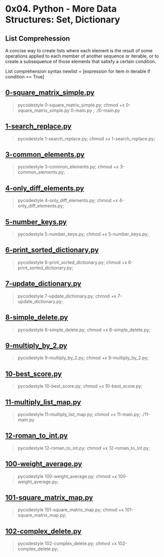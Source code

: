 # 0x04. Python - More Data Structures: Set, Dictionary

## List Comprehession
A concise way to create lists where each element is the result of some operations applied to each member of another sequence or iterable, or to create a subsequence of those elements that satisfy a certain condition.

List comprehension syntax
newlist = [expression for item in iterable if condition == True]


## [0-square_matrix_simple.py](0-square_matrix_simple.py)
> pycodestyle 0-square_matrix_simple.py; chmod +x 0-square_matrix_simple.py 0-main.py ; ./0-main.py

## [1-search_replace.py](1-search_replace.py)
> pycodestyle 1-search_replace.py; chmod +x 1-search_replace.py;

## [3-common_elements.py](3-common_elements.py)
> pycodestyle 3-common_elements.py; chmod +x 3-common_elements.py;

## [4-only_diff_elements.py](4-only_diff_elements.py)
> pycodestyle 4-only_diff_elements.py; chmod +x 4-only_diff_elements.py;


## [5-number_keys.py](5-number_keys.py)
> pycodestyle 5-number_keys.py; chmod +x 5-number_keys.py;

## [6-print_sorted_dictionary.py](6-print_sorted_dictionary.py)
> pycodestyle 6-print_sorted_dictionary.py; chmod +x 6-print_sorted_dictionary.py;

## [7-update_dictionary.py](7-update_dictionary.py)
> pycodestyle 7-update_dictionary.py; chmod +x 7-update_dictionary.py;

## [8-simple_delete.py](8-simple_delete.py)
> pycodestyle 8-simple_delete.py; chmod +x 8-simple_delete.py;

## [9-multiply_by_2.py](9-multiply_by_2.py)
> pycodestyle 9-multiply_by_2.py; chmod +x 9-multiply_by_2.py;

## [10-best_score.py](10-best_score.py)
> pycodestyle 10-best_score.py; chmod +x 10-best_score.py;

## [11-multiply_list_map.py](11-multiply_list_map.py)
> pycodestyle 11-multiply_list_map.py; chmod +x 11-main.py; ./11-main.py

## [12-roman_to_int.py](12-roman_to_int.py)
> pycodestyle 12-roman_to_int.py; chmod +x 12-roman_to_int.py;

## [100-weight_average.py](100-weight_average.py)
> pycodestyle 100-weight_average.py; chmod +x 100-weight_average.py;

## [101-square_matrix_map.py](101-square_matrix_map.py)
> pycodestyle 101-square_matrix_map.py; chmod +x 101-square_matrix_map.py;

## [102-complex_delete.py](102-complex_delete.py)
> pycodestyle 102-complex_delete.py; chmod +x 102-complex_delete.py;







